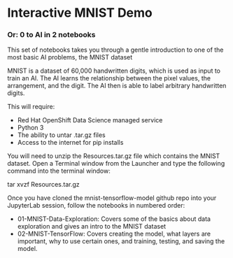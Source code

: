 # Interactive MNIST Demo
### Or: 0 to AI in 2 notebooks

This set of notebooks takes you through a gentle introduction to one of the most basic AI problems, the MNIST dataset

MNIST is a dataset of 60,000 handwritten digits, which is used as input to train an AI. The AI learns the relationship between the pixel values, the arrangement, and the digit. The AI then is able to label arbitrary handwritten digits.

This will require:
  * Red Hat OpenShift Data Science managed service
  * Python 3
  * The ability to untar .tar.gz files
  * Access to the internet for pip installs

You will need to unzip the Resources.tar.gz file which contains the MNIST dataset.  Open a Terminal window from the Launcher and type the following command into the terminal window:

tar xvzf Resources.tar.gz


Once you have cloned the mnist-tensorflow-model github repo into your JupyterLab session, follow the notebooks in numbered order:
  * 01-MNIST-Data-Exploration:   Covers some of the basics about data exploration and gives an intro to the MNIST dataset
  * 02-MNIST-TensorFlow:         Covers creating the model, what layers are important, why to use certain ones, and training, testing, and saving the 
                                 model.



